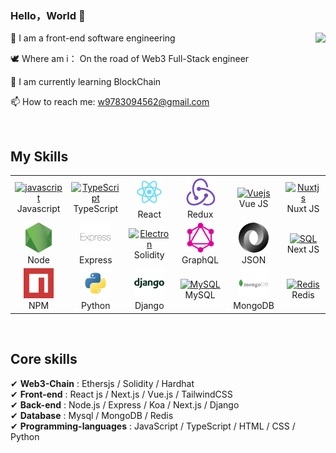 ### Hello，World 👋
<!--
**jiaoyanxia/jiaoyanxia** is a ✨ _special_ ✨ repository because its `README.md` (this file) appears on your GitHub profile.

Here are some ideas to get you started: -->


<!-- <img align="right" src="https://github-readme-stats.vercel.app/api?username=jiaoyanxia&show_icons=true&icon_color=CE1D2D&text_color=718096&bg_color=ffffff&hide_title=true" /> -->
 
<!-- dark, radical, merko, gruvbox, tokyonight, onedark, cobalt, synthwave, highcontrast, dracula  -->
<!--  ![Code-Shrimpsss GitHub stats](https://github-readme-stats.vercel.app/api?username=Code-Shrimpsss&show_icons=true&theme=tokyonight) -->
<img align="right" src="https://github-readme-stats.vercel.app/api?username=Code-Shrimpsss&show_icons=true&theme=tokyonight" />

🧿 I am a front-end software engineering

🕊️ Where am i： On the road of Web3 Full-Stack engineer

🌱 I am currently learning BlockChain

📫 How to reach me: w9783094562@gmail.com
<!-- - ✨ Belief: Don't blow out your inspiration and your imagination，don't be a slave to your models. -- Vincent Van Gogh -->

<br>

<!-- <h3>I always produce best result.</h3>

<br>

- Frontend
- Backend
- Web Development
- Blockchain & Smart contract -->

## My Skills

<table align="center">
  <tr>
    <td align="center" width="96">
      <a href="#js">
        <img src="https://upload.wikimedia.org/wikipedia/commons/thumb/9/99/Unofficial_JavaScript_logo_2.svg/1024px-Unofficial_JavaScript_logo_2.svg.png" width="48" height="48" alt="javascript" />
      </a>
      <br>Javascript</br>
    </td>
    <td align="center" width="96">
      <a href="#ts">
        <img src="https://upload.wikimedia.org/wikipedia/commons/thumb/4/4c/Typescript_logo_2020.svg/1200px-Typescript_logo_2020.svg.png" width="48" height="48" alt="TypeScript" />
      </a>
      <br>TypeScript
    </td>
    <td align="center" width="96">
      <a href="#html5">
        <img src="https://raw.githubusercontent.com/github/explore/80688e429a7d4ef2fca1e82350fe8e3517d3494d/topics/react/react.png" width="48" height="48" alt="React" />
      </a>
      <br>React
    </td>
    <td align="center" width="96">
      <a href="#html5">
        <img src="https://raw.githubusercontent.com/github/explore/80688e429a7d4ef2fca1e82350fe8e3517d3494d/topics/redux/redux.png" width="48" height="48" alt="Redux" />
      </a>
      <br>Redux
    </td>
    <td align="center" width="96">
      <a href="#vuejs">
        <img src="https://www.vectorlogo.zone/logos/vuejs/vuejs-icon.svg" width="48" height="48" alt="Vuejs" />
      </a>
      <br>Vue JS
    </td>
     <td align="center" width="96">
      <a href="#suhailkakar-tech">
        <img src="https://www.vectorlogo.zone/logos/nuxtjs/nuxtjs-icon.svg" width="48" height="48" alt="Nuxtjs" />
      </a>
      <br>Nuxt JS
    </td>  
  </tr>
  <tr>
    <td align="center" width="96">
        <a href="#Node">
            <img src="https://raw.githubusercontent.com/github/explore/80688e429a7d4ef2fca1e82350fe8e3517d3494d/topics/nodejs/nodejs.png" width="48" height="48" alt="Node" />
        </a>
        <br>Node
    </td>
    <td align="center" width="96">
        <a href="#Express">
            <img src="https://raw.githubusercontent.com/github/explore/80688e429a7d4ef2fca1e82350fe8e3517d3494d/topics/express/express.png" width="48" height="48" alt="Express" />
        </a>
        <br>Express
    </td>
    <td align="center" width="96">
        <a href="#Solidity">
            <img src="https://tse3.mm.bing.net/th?id=OIP.b4KUEVCvujOW-CK2jxJ9NAAAAA" width="48" height="48" alt="Electron" />
        </a>
        <br>Solidity
    </td>
    <td align="center" width="96">
        <a href="#Koa">
            <img src="https://raw.githubusercontent.com/github/explore/e65ef46ef3e7bc457c93622f6a89fe8d3fd131d5/topics/graphql/graphql.png" width="48" height="48" alt="GraphQL" />
        </a>
        <br>GraphQL
    <td align="center" width="96">
      <a href="#JSON">
        <img src="https://raw.githubusercontent.com/github/explore/80688e429a7d4ef2fca1e82350fe8e3517d3494d/topics/json/json.png" width="48" height="48" alt="JSON" />
      </a>
      <br>JSON
    </td>
    <td align="center" width="96">
      <a href="#Next JS" >
        <img src="https://tse1.mm.bing.net/th?id=OIP.okiCUvTUJLtOqJv1dMzwpAHaHa" width="48" height="48" alt="SQL" />
      </a>
      <br>Next JS
    </td>
  </tr>
  <tr>
      <td align="center" width="96">
        <a href="#NPM">
            <img src="https://raw.githubusercontent.com/github/explore/80688e429a7d4ef2fca1e82350fe8e3517d3494d/topics/npm/npm.png" width="48" height="48" alt="NPM" />
        </a>
        <br>NPM
    </td>
    <td align="center" width="96">
      <a href="#Python" >
        <img src="https://raw.githubusercontent.com/github/explore/80688e429a7d4ef2fca1e82350fe8e3517d3494d/topics/python/python.png" width="48" height="48" alt="Python" />
      </a>
      <br>Python
    </td>
    <td align="center" width="96">
      <a href="#Django" >
        <img src="https://raw.githubusercontent.com/github/explore/7456fdff59816d37ef383a6c8f32a26ff7332db2/topics/django/django.png" width="48" height="48" alt="Django" />
      </a>
      <br>Django
    </td>
      <td align="center" width="96">
      <a href="#MySQL">
        <img src="https://www.logo.wine/a/logo/MySQL/MySQL-Logo.wine.svg" width="48" height="48" alt="MySQL" />
      </a>
      <br>MySQL
    </td>
    <td align="center" width="96">
      <a href="#MongoDB">
        <img src="https://raw.githubusercontent.com/github/explore/80688e429a7d4ef2fca1e82350fe8e3517d3494d/topics/mongodb/mongodb.png" width="48" height="48" alt="MongoDB" />
      </a>
      <br>MongoDB
    </td>
    <td align="center" width="96">
      <a href="#Redis">
        <img src="https://e7.pngegg.com/pngimages/540/594/png-clipart-redis-distributed-cache-go-database-caching-github-data-structure-redis-thumbnail.png" width="48" height="48" alt="Redis" />
      </a>
      <br>Redis
    </td>
  </tr>
</table>
<br>



## Core skills
✔ <b>Web3-Chain</b> : Ethersjs / Solidity / Hardhat  <br>
✔ <b>Front-end</b> : React js / Next.js / Vue.js / TailwindCSS <br>
✔ <b>Back-end</b> : Node.js / Express / Koa / Next.js / Django  <br>
✔ <b>Database</b> : Mysql / MongoDB / Redis <br>
✔ <b>Programming-languages</b> : JavaScript / TypeScript / HTML / CSS / Python  <br>
<br>

</details>


